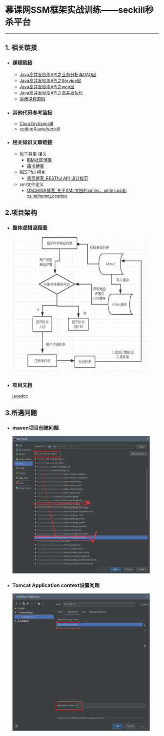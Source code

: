 # 慕课网SSM框架实战训练——seckill秒杀平台
---

##  1. 相关链接
- ###  课程链接
    - [Java高并发秒杀API之业务分析与DAO层](https://www.imooc.com/learn/587)
    - [Java高并发秒杀API之Service层](https://www.imooc.com/learn/631)
    - [Java高并发秒杀API之web层](https://www.imooc.com/learn/630)
    - [Java高并发秒杀API之高并发优化](https://www.imooc.com/learn/632)
    - [讲师课程源码](https://github.com/geekyijun/seckill)
- ###  其他代码参考链接
  - [ChaoZeyi/seckill](https://github.com/ChaoZeyi/seckill)
  - [codingXiaxw/seckill](https://github.com/codingXiaxw/seckill)
- ### 相关知识文章链接
    - 枚举类型 相关 
       - [IBM社区博客](https://www.ibm.com/developerworks/cn/java/j-lo-enum/index.html)
       - [简书博客](https://www.jianshu.com/p/46dbd930f6a2)
    - RESTful 相关
      - [思否博客_RESTful API 设计规范](https://segmentfault.com/a/1190000015384373#restful-api-%E8%AE%BE%E8%AE%A1%E8%A7%84%E8%8C%83)
   -   xml文件定义 
          -    [OSCHINA博客_关于XML文档的xmlns、xmlns:xsi和xsi:schemaLocation](https://my.oschina.net/itblog/blog/390001)
      
      
##  2.项目架构
  - ### 整体逻辑流程图
       <div>
         <img width="450" height="450" src="https://github.com/NAMZseng/seckill/raw/master/readme_img/seckill执行流程.png"/>
       </div>
   - ### 项目文档
    	[javadoc](https://github.com/NAMZseng/seckill/raw/master/doc/index.html)
	  
    
##  3.所遇问题
   - ### maven项目创建问题
      <div>
        <img width="450" height="450" src="https://github.com/NAMZseng/seckill/raw/master/readme_img/maven项目选择.png"/>
     </div>
    
  - ### Tomcat Application context设置问题
	<div>
        <img width="450" height="450" src="https://github.com/NAMZseng/seckill/raw/master/readme_img/Application_Contest设置.png"/>
     </div>
	
